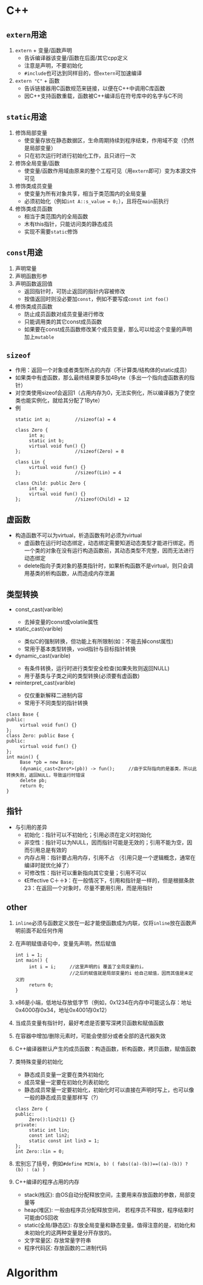 # C++

## `extern`用途
1. `extern` + 变量/函数声明
   * 告诉编译器该变量/函数在后面/其它cpp定义
   * 注意是声明，不要初始化
   * `#include`也可达到同样目的，但`extern`可加速编译
2. `extern "C"` + 函数
   * 告诉链接器用C函数规范来链接，以便在C++中调用C库函数
   * 因C++支持函数重载，函数被C++编译后在符号库中的名字与C不同

## `static`用途
1. 修饰局部变量
   * 使变量存放在静态数据区，生命周期持续到程序结束，作用域不变（仍然是局部变量）
   * 只在初次运行时进行初始化工作，且只进行一次
2. 修饰全局变量/函数
   * 使变量/函数作用域由原来的整个工程可见（用`extern`即可）变为本源文件可见
3. 修饰类成员变量
   * 使变量为所有对象共享，相当于类范围内的全局变量
   * 必须初始化（例如`int A::s_value = 0;`），且将在`main`前执行
4. 修饰类成员函数
   * 相当于类范围内的全局函数
   * 木有this指针，只能访问类的静态成员
   * 实现不需要`static`修饰

## `const`用途
1. 声明常量     
2. 声明函数形参
3. 声明函数返回值
   * 返回指针时，可防止返回的指针内容被修改
   * 按值返回时则没必要加`const`，例如不要写成`const int foo()`
4. 修饰类成员函数
   * 防止成员函数对成员变量进行修改
   * 只能调用类的其它const成员函数
   * 如果要在const成员函数修改某个成员变量，那么可以给这个变量的声明加上`mutable`

## `sizeof`
* 作用：返回一个对象或者类型所占的内存（不计算类/结构体的static成员）
* 如果类中有虚函数，那么最终结果要多加4Byte（多出一个指向虚函数表的指针）
* 对空类使用sizeof会返回1（占用内存为0，无法实例化，所以编译器为了使空类也能实例化，就给其分配了1Byte）
* 例
  ```
  static int a;         //sizeof(a) = 4
   
  class Zero {
       int a;
       static int b;
       virtual void fun() {}
  };                    //sizeof(Zero) = 8
   
  class Lin {
       virtual void fun() {}
  };                    //sizeof(Lin) = 4
   
  class Child: public Zero {
       int a;
       virtual void fun() {}
  };                    //sizeof(Child) = 12
  ```

## 虚函数
* 构造函数不可以为virtual，析造函数有时必须为virtual
  * 虚函数在运行时动态绑定，动态绑定需要知道动态类型才能进行绑定。而一个类的对象在没有运行构造函数前，其动态类型不完整，因而无法进行动态绑定
  * delete指向子类对象的基类指针时，如果析构函数不是virtual，则只会调用基类的析构函数，从而造成内存泄漏

## 类型转换
* const_cast<type>(varible)
  * 去掉变量的const或volatile属性
* static_cast<type>(varible)
  * 类似C的强制转换，但功能上有所限制(如：不能去掉const属性)    
  * 常用于基本类型转换，void指针与目标指针转换
* dynamic_cast<type>(varible)
  * 有条件转换，运行时进行类型安全检查(如果失败则返回NULL)    
  * 用于基类与子类之间的类型转换(必须要有虚函数)
* reinterpret_cast<type>(varible)
  * 仅仅重新解释二进制内容 
  * 常用于不同类型的指针转换
  
```
class Base {
public:
     virtual void fun() {}
};
class Zero: public Base {
public:
     virtual void fun() {}
};
int main() {
     Base *pb = new Base;
     (dynamic_cast<Zero*>(pb)) -> fun();     //由于实际指向的是基类，所以此转换失败，返回NULL，导致运行时错误
     delete pb;
     return 0;
}
```

## 指针
* 与引用的差异
  * 初始化：指针可以不初始化；引用必须在定义时初始化
  * 非空性：指针可以为NULL，因而指针可能是无效的；引用不能为空，因而引用总是有效的
  * 内存占用：指针要占用内存，引用不占 （引用只是一个逻辑概念，通常在编译时就优化掉了）
  * 可修改性：指针可以重新指向其它变量；引用不可以
  * 《Effective C＋＋》：在一般情况下，引用和指针是一样的，但是根据条款23：在返回一个对象时，尽量不要用引用，而是用指针

## other
1. `inline`必须与函数定义放在一起才能使函数成为内联，仅将`inline`放在函数声明前面不起任何作用
2. 在声明赋值语句中，变量先声明，然后赋值

   ```
   int i = 1;
   int main() {
        int i = i;     //这里声明的i 覆盖了全局变量的i，
                       //之后的赋值就是局部变量的i 给自己赋值，因而其值是未定义的
        return 0;
   }
   ```
3. x86是小端，低地址存放低字节（例如，0x1234在内存中可能这么存：地址0x4000存0x34，地址0x4001存0x12）
4. 当成员变量有指针时，最好考虑是否要写深拷贝函数和赋值函数
5. 在容器中增加/删除元素时，可能会使部分或者全部的迭代器失效
6. C++编译器默认产生的成员函数：构造函数，析构函数，拷贝函数，赋值函数
7. 类特殊变量的初始化
    * 静态成员变量一定要在类外初始化
    * 成员常量一定要在初始化列表初始化
    * 静态成员常量一定要初始化，初始化时可以直接在声明时写上，也可以像一般的静态成员变量那样写（?）
    
    ```
    class Zero {
    public:
         Zero():lin2(1) {}
    private:
         static int lin;
         const int lin2;
         static const int lin3 = 1;
    };
    int Zero::lin = 0;
    ```
8. 宏别忘了括号，例如```#define MIN(a, b) ( fabs((a)-(b))==((a)-(b)) ? (b) : (a) )```
9. C++编译的程序占用的内存
    * stack(栈区): 由OS自动分配释放空间，主要用来存放函数的参数，局部变量等
    * heap(堆区): 一般由程序员分配释放空间， 若程序员不释放，程序结束时可能由OS回收
    * static(全局/静态区): 存放全局变量和静态变量。值得注意的是，初始化和未初始化的这两种变量是分开存放的。
    * 文字常量区: 存放常量字符串
    * 程序代码区: 存放函数的二进制代码


# Algorithm

